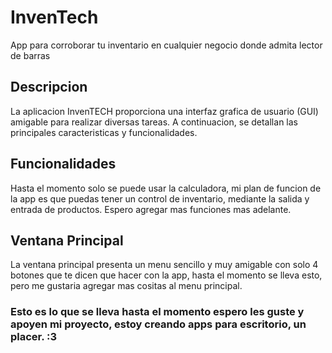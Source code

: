 # InvenTech
App para corroborar tu inventario en cualquier negocio donde admita lector de barras


## Descripcion
La aplicacion InvenTECH proporciona una interfaz grafica de usuario (GUI) amigable para realizar diversas tareas. A continuacion, se detallan las principales caracteristicas y funcionalidades.


## Funcionalidades
Hasta el momento solo se puede usar la calculadora, mi plan de funcion de la app es que puedas tener un control de inventario, mediante la salida y entrada de productos. Espero agregar mas funciones mas adelante.


## Ventana Principal
La ventana principal presenta un menu sencillo y muy amigable con solo 4 botones que te dicen que hacer con la app, hasta el momento se lleva esto, pero me gustaria agregar mas cositas al menu principal.



### Esto es lo que se lleva hasta el momento espero les guste y apoyen mi proyecto, estoy creando apps para escritorio, un placer. :3